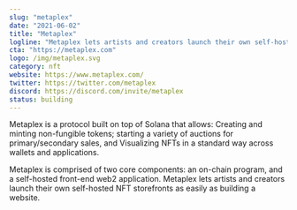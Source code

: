```yaml
---
slug: "metaplex"
date: "2021-06-02"
title: "Metaplex"
logline: "Metaplex lets artists and creators launch their own self-hosted NFT storefronts as easily as building a website. Ultra-fast NFTs with insanely low minting fees."
cta: "https://metaplex.com"
logo: /img/metaplex.svg
category: nft
website: https://www.metaplex.com/
twitter: https://twitter.com/metaplex
discord: https://discord.com/invite/metaplex
status: building
---
```


Metaplex is a protocol built on top of Solana that allows: Creating and minting non-fungible tokens; starting a variety of auctions for primary/secondary sales, and Visualizing NFTs in a standard way across wallets and applications.

Metaplex is comprised of two core components: an on-chain program, and a self-hosted front-end web2 application. Metaplex lets artists and creators launch their own self-hosted NFT storefronts as easily as building a website.
